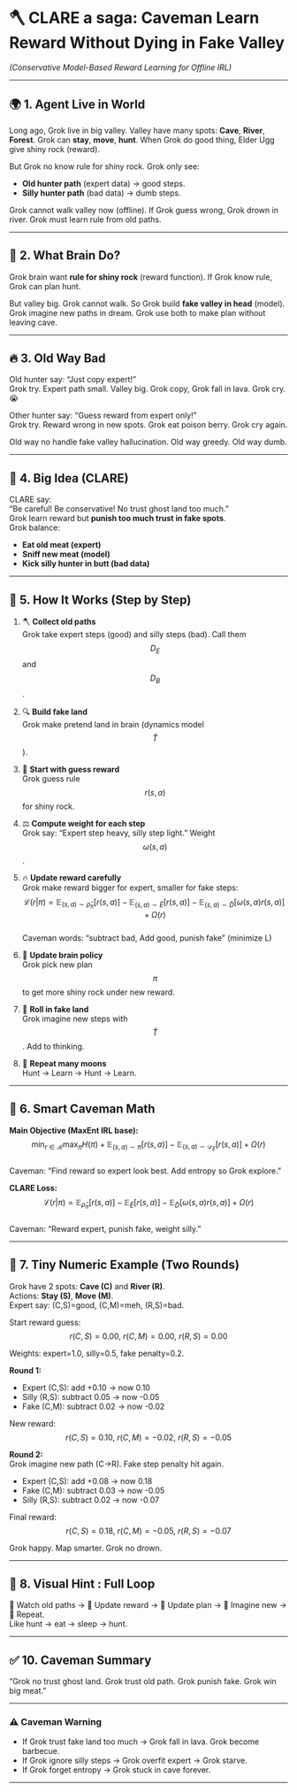 # 🪓 **CLARE a saga: Caveman Learn Reward Without Dying in Fake Valley**  
*(Conservative Model-Based Reward Learning for Offline IRL)*  

---

## 🌍 **1. Agent Live in World**  
Long ago, Grok live in big valley. Valley have many spots: **Cave**, **River**, **Forest**. Grok can **stay**, **move**, **hunt**. When Grok do good thing, Elder Ugg give shiny rock (reward).  

But Grok no know rule for shiny rock. Grok only see:  
- **Old hunter path** (expert data) → good steps.  
- **Silly hunter path** (bad data) → dumb steps.  

Grok cannot walk valley now (offline). If Grok guess wrong, Grok drown in river. Grok must learn rule from old paths.  

---

## 🧠 **2. What Brain Do?**  
Grok brain want **rule for shiny rock** (reward function). If Grok know rule, Grok can plan hunt.  

But valley big. Grok cannot walk. So Grok build **fake valley in head** (model). Grok imagine new paths in dream. Grok use both to make plan without leaving cave.  

---

## 🔥 **3. Old Way Bad**  
Old hunter say: “Just copy expert!”  
Grok try. Expert path small. Valley big. Grok copy, Grok fall in lava. Grok cry. 😭  

Other hunter say: “Guess reward from expert only!”  
Grok try. Reward wrong in new spots. Grok eat poison berry. Grok cry again.  

Old way no handle fake valley hallucination. Old way greedy. Old way dumb.  

---

## 🏹 **4. Big Idea (CLARE)**  
CLARE say:  
“Be careful! Be conservative! No trust ghost land too much.”  
Grok learn reward but **punish too much trust in fake spots**.  
Grok balance:  
- **Eat old meat (expert)**  
- **Sniff new meat (model)**  
- **Kick silly hunter in butt (bad data)**  

---

## 📜 **5. How It Works (Step by Step)**  

1. 🪓 **Collect old paths**  
   Grok take expert steps (good) and silly steps (bad). Call them $$D_E$$ and $$D_B$$.  

2. 🔍 **Build fake land**  
   Grok make pretend land in brain (dynamics model $$\hat{T}$$).  

3. 🧾 **Start with guess reward**  
   Grok guess rule $$r(s,a)$$ for shiny rock.  

4. ⚖️ **Compute weight for each step**  
   Grok say: “Expert step heavy, silly step light.” Weight $$\omega(s,a)$$.  

5. 🔥 **Update reward carefully**  
   Grok make reward bigger for expert, smaller for fake steps:  
   $$\mathcal{L}(r|\pi) = \mathbb{E}_{(s,a)\sim \hat{\rho}_\pi}[r(s,a)] - \mathbb{E}_{(s,a)\sim \tilde{E}}[r(s,a)] - \mathbb{E}_{(s,a)\sim \tilde{D}}[\omega(s,a)r(s,a)] + \Omega(r)$$  
   Caveman words: “subtract bad, Add good, punish fake” (minimize L)   

6. 🧠 **Update brain policy**  
   Grok pick new plan $$\pi$$ to get more shiny rock under new reward.  

7. 🏹 **Roll in fake land**  
   Grok imagine new steps with $$\hat{T}$$. Add to thinking.  

8. 🔄 **Repeat many moons**  
   Hunt → Learn → Hunt → Learn.  

---

## 🧾 **6. Smart Caveman Math**  

**Main Objective (MaxEnt IRL base):**  
$$\min_{r\in \mathcal{R}} \max_{\pi} H(\pi) + \mathbb{E}_{(s,a)\sim \pi}[r(s,a)] - \mathbb{E}_{(s,a)\sim \mathcal{D}_E}[r(s,a)] + \Omega(r)$$  
Caveman: “Find reward so expert look best. Add entropy so Grok explore.”  

**CLARE Loss:**  
$$\mathcal{L}(r|\pi) = \mathbb{E}_{\hat{\rho}_\pi}[r(s,a)] - \mathbb{E}_{\tilde{E}}[r(s,a)] - \mathbb{E}_{\tilde{D}}[\omega(s,a)r(s,a)] + \Omega(r)$$  
Caveman: “Reward expert, punish fake, weight silly.”  

---

## 🔢 **7. Tiny Numeric Example (Two Rounds)**  

Grok have 2 spots: **Cave (C)** and **River (R)**.  
Actions: **Stay (S)**, **Move (M)**.  
Expert say: (C,S)=good, (C,M)=meh, (R,S)=bad.  

Start reward guess:  
$$r(C,S)=0.00,\ r(C,M)=0.00,\ r(R,S)=0.00$$  

Weights: expert=1.0, silly=0.5, fake penalty=0.2.  

**Round 1:**  
- Expert (C,S): add +0.10 → now 0.10  
- Silly (R,S): subtract 0.05 → now -0.05  
- Fake (C,M): subtract 0.02 → now -0.02  

New reward:  
$$r(C,S)=0.10,\ r(C,M)=-0.02,\ r(R,S)=-0.05$$  

**Round 2:**  
Grok imagine new path (C→R). Fake step penalty hit again.  
- Expert (C,S): add +0.08 → now 0.18  
- Fake (C,M): subtract 0.03 → now -0.05  
- Silly (R,S): subtract 0.02 → now -0.07  

Final reward:  
$$r(C,S)=0.18,\ r(C,M)=-0.05,\ r(R,S)=-0.07$$  

Grok happy. Map smarter. Grok no drown.  

---

## 🔁 **8. Visual Hint : Full Loop**  
👀 Watch old paths → 📝 Update reward → 🧠 Update plan → 🏹 Imagine new → 🔄 Repeat.  
Like hunt → eat → sleep → hunt.  

---

## ✅ **10. Caveman Summary**  
“Grok no trust ghost land. Grok trust old path. Grok punish fake. Grok win big meat.”  

---

### ⚠️ Caveman Warning  
- If Grok trust fake land too much → Grok fall in lava. Grok become barbecue.  
- If Grok ignore silly steps → Grok overfit expert → Grok starve.  
- If Grok forget entropy → Grok stuck in cave forever.  

---
